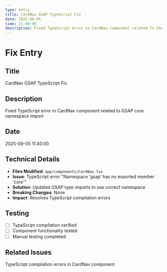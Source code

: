 ```yaml
---
type: entry
title: CardNav GSAP TypeScript Fix
date: 2025-09-05
time: 11:40:00
description: Fixed TypeScript error in CardNav component related to GSAP core namespace import
---
```


# Fix Entry

## Title
CardNav GSAP TypeScript Fix

## Description
Fixed TypeScript error in CardNav component related to GSAP core namespace import

## Date
2025-09-05 11:40:00

## Technical Details
- **Files Modified**: `app/components/CardNav.tsx`
- **Issue**: TypeScript error "Namespace 'gsap' has no exported member 'core'"
- **Solution**: Updated GSAP type imports to use correct namespace
- **Breaking Changes**: None
- **Impact**: Resolves TypeScript compilation errors

## Testing
- [ ] TypeScript compilation verified
- [ ] Component functionality tested
- [ ] Manual testing completed

## Related Issues
TypeScript compilation errors in CardNav component
